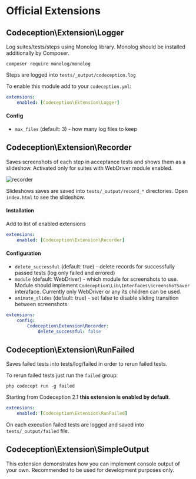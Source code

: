 # Official Extensions

## Codeception\Extension\Logger

Log suites/tests/steps using Monolog library.
Monolog should be installed additionally by Composer.

```
composer require monolog/monolog
```

Steps are logged into `tests/_output/codeception.log`

To enable this module add to your `codeception.yml`:

``` yaml
extensions:
    enabled: [Codeception\Extension\Logger]
```

#### Config

* `max_files` (default: 3) - how many log files to keep




## Codeception\Extension\Recorder

Saves screenshots of each step in acceptance tests and shows them as a slideshow.
Activated only for suites with WebDriver module enabled.

 ![recorder](http://codeception.com/images/recorder.gif)

Slideshows saves are saved into `tests/_output/record_*` directories.
Open `index.html` to see the slideshow.

#### Installation

Add to list of enabled extensions

``` yaml
extensions:
    enabled: [Codeception\Extension\Recorder]
```

#### Configuration

* `delete_successful` (default: true) - delete records for successfully passed tests (log only failed and errored)
* `module` (default: WebDriver) - which module for screenshots to use. Module should implement `Codeception\Lib\Interfaces\ScreenshotSaver` interaface. Currently only WebDriver or any its children can be used.
* `animate_slides` (default: true) - set false to disable sliding transition between screenshots

``` yaml
extensions:
    config:
        Codeception\Extension\Recorder:
            delete_successful: false
```




## Codeception\Extension\RunFailed

Saves failed tests into tests/log/failed in order to rerun failed tests.

To rerun failed tests just run the `failed` group:

```
php codecept run -g failed
```

Starting from Codeception 2.1 **this extension is enabled by default**.

``` yaml
extensions:
    enabled: [Codeception\Extension\RunFailed]
```

On each execution failed tests are logged and saved into `tests/_output/failed` file.



## Codeception\Extension\SimpleOutput

This extension demonstrates how you can implement console output of your own.
Recommended to be used for development purposes only.



